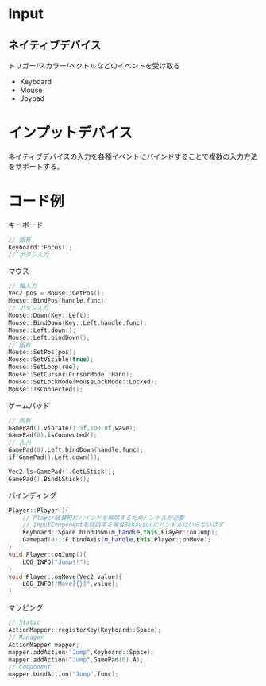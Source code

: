 ﻿Input
=========

## ネイティブデバイス
トリガー/スカラー/ベクトルなどのイベントを受け取る
* Keyboard
* Mouse
* Joypad

# インプットデバイス
ネイティブデバイスの入力を各種イベントにバインドすることで複数の入力方法をサポートする。

# コード例
キーボード
```c++
// 固有
Keyboard::Focus();
// ボタン入力

```
マウス
```c++
// 軸入力
Vec2 pos = Mouse::GetPos();
Mouse::BindPos(handle,func);
// ボタン入力
Mouse::Down(Key::Left);
Mouse::BindDown(Key::Left,handle,func);
Mouse::Left.down();
Mouse::Left.bindDown();
// 固有
Mouse::SetPos(pos);
Mouse::SetVisible(true);
Mouse::SetLoop(rue);
Mouse::SetCursor(CursorMode::Hand);
Mouse::SetLockMode(MouseLockMode::Locked);
Mouse::IsConnected();
```
ゲームパッド
```c++
// 固有
GamePad().vibrate(1.5f,100.0f,wave);
GamePad(0).isConnected();
// 入力
GamePad(0).Left.bindDown(handle,func);
if(GamePad().Left.down());

Vec2 ls=GamePad().GetLStick();
GamePad().BindLStick();

```
バインディング
```c++
Player::Player(){
    // Player破棄時にバインドを解除するためハンドルが必要
    // InputComponentを経由する場合Behaviorにハンドルはいらないはず
    Keyboard::Space.bindDown(m_handle,this,Player::onJump);
    Gamepad(0)::F.bindAxis(m_handle,this,Player::onMove);
}
void Player::onJump(){
    LOG_INFO("Jump!!");
}
void Player::onMove(Vec2 value){
    LOG_INFO("Move[{}]",value);
}

```
マッピング
```c++
// Static
ActionMapper::registerKey(Keyboard::Space);
// Manager
ActionMapper mapper;
mapper.addAction("Jump",Keyboard::Space);
mapper.addAction("Jump",GamePad(0).A);
// Component
mapper.bindAction("Jump",func);
```